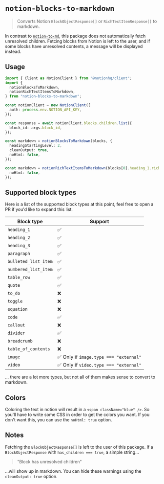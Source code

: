 # `notion-blocks-to-markdown`

> Converts Notion `BlockObjectResponse[]` or `RichTextItemResponse[]` to markdown.

In contrast to [`notion-to-md`](https://github.com/souvikinator/notion-to-md), this package does not automatically fetch unresolved children. Fetcing blocks from Notion is left to the user, and if some blocks have unresolved contents, a message will be displayed instead.

## Usage

```ts
import { Client as NotionClient } from "@notionhq/client";
import {
  notionBlocksToMarkdown,
  notionRichTextItemsToMarkdown,
} from "notion-blocks-to-markdown";

const notionClient = new NotionClient({
  auth: process.env.NOTION_API_KEY,
});

const response = await notionClient.blocks.children.list({
  block_id: args.block_id,
});

const markdown = notionBlocksToMarkdown(blocks, {
  headingStartingLevel: 2,
  cleanOutput: true,
  noHtml: false,
});

const markdown = notionRichTextItemsToMarkdown(blocks[0].heading_1.rich_text, {
  noHtml: false,
});
```

## Supported block types

Here is a list of the supported block types at this point, feel free to open a PR if you'd like to expand this list.

| Block type           | Support                                |
| -------------------- | -------------------------------------- |
| `heading_1`          | ✅                                     |
| `heading_2`          | ✅                                     |
| `heading_3`          | ✅                                     |
| `paragraph`          | ✅                                     |
| `bulleted_list_item` | ✅                                     |
| `numbered_list_item` | ✅                                     |
| `table_row`          | ✅                                     |
| `quote`              | ✅                                     |
| `to_do`              | ❌                                     |
| `toggle`             | ❌                                     |
| `equation`           | ❌                                     |
| `code`               | ✅                                     |
| `callout`            | ❌                                     |
| `divider`            | ✅                                     |
| `breadcrumb`         | ❌                                     |
| `table_of_contents`  | ❌                                     |
| `image`              | ✅ Only if `image.type === "external"` |
| `video`              | ✅ Only if `video.type === "external"` |

... there are a lot more types, but not all of them makes sense to convert to markdown.

## Colors

Coloring the text in notion will result in a `<span className="blue" />`. So you'll have to write some CSS in order to get the colors you want. If you don't want this, you can use the `noHtml: true` option.

## Notes

Fetching the `BlockObjectResponse[]` is left to the user of this package. If a `BlockObjectResponse` with `has_children === true`, a simple string...

> "Block has unresolved children"

...will show up in markdown. You can hide these warnings using the `cleanOutput: true` option.
